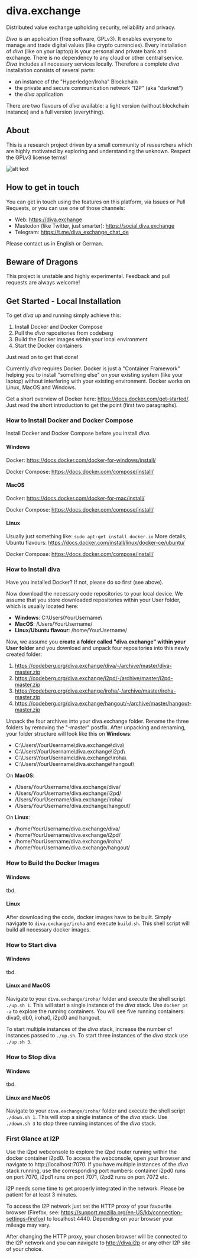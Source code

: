 # diva.exchange

Distributed value exchange upholding security, reliability and privacy.

_Diva_ is an application (free software, GPLv3). It enables everyone to manage and trade digital values (like crypto currencies). Every installation of _diva_ (like on your laptop) is your personal and private bank and exchange. There is no dependency to any cloud or other central service. _Diva_ includes all necessary services locally. Therefore a complete _diva_ installation consists of several parts:
* an instance of the "Hyperledger/Iroha" Blockchain
* the private and secure communication network "I2P" (aka "darknet")
* the _diva_ application

There are two flavours of _diva_ available: a light version (without blockchain instance) and a full version (everything).

## About
This is a research project driven by a small community of researchers which are highly motivated by exploring and understanding the unknown. Respect the GPLv3 license terms!

![alt text](https://social.diva.exchange/system/site_uploads/files/000/000/001/original/social-diva-background-1200-630.png)

## How to get in touch
You can get in touch using the features on this platform, via Issues or Pull Requests, or you can use one of those channels: 
* Web: https://diva.exchange
* Mastodon (like Twitter, just smarter): https://social.diva.exchange
* Telegram: https://t.me/diva_exchange_chat_de

Please contact us in English or German.

## Beware of Dragons
This project is unstable and highly experimental. Feedback and pull requests are always welcome!

## Get Started - Local Installation

To get _diva_ up and running simply achieve this:
1. Install Docker and Docker Compose
2. Pull the _diva_ repositories from codeberg
3. Build the Docker images within your local environment
4. Start the Docker containers

Just read on to get that done!

Currently _diva_ requires Docker. Docker is just a "Container Framework" helping you to install "something else" on your existing system (like your laptop) without interfering with your existing environment. Docker works on Linux, MacOS and Windows.

Get a short overview of Docker here: https://docs.docker.com/get-started/. Just read the short introduction to get the point (first two paragraphs).

### How to Install Docker and Docker Compose

Install Docker and Docker Compose before you install _diva_.

#### Windows
Docker: https://docs.docker.com/docker-for-windows/install/

Docker Compose: https://docs.docker.com/compose/install/

#### MacOS
Docker: https://docs.docker.com/docker-for-mac/install/

Docker Compose: https://docs.docker.com/compose/install/

#### Linux
Usually just something like: `sudo apt-get install docker.io`
More details, Ubuntu flavours: https://docs.docker.com/install/linux/docker-ce/ubuntu/ 

Docker Compose: https://docs.docker.com/compose/install/

### How to Install diva

Have you installed Docker? If not, please do so first (see above).

Now download the necessary code repositories to your local device. We assume that you store downloaded repositories within your User folder, which is usually located here:

* **Windows**: C:\Users\YourUsername\
* **MacOS**: /Users/YourUsername/
* **Linux/Ubuntu flavour**: /home/YourUsername/

Now, we assume you **create a folder called "diva.exchange" within your User folder** and you download and unpack four repositories into this newly created folder:

1. https://codeberg.org/diva.exchange/diva/-/archive/master/diva-master.zip
2. https://codeberg.org/diva.exchange/i2pd/-/archive/master/i2pd-master.zip
3. https://codeberg.org/diva.exchange/iroha/-/archive/master/iroha-master.zip
4. https://codeberg.org/diva.exchange/hangout/-/archive/master/hangout-master.zip

Unpack the four archives into your diva.exchange folder. Rename the three folders by removing the "-master" postfix. After unpacking and renaming, your folder structure will look like this on **Windows**:
* C:\Users\YourUsername\diva.exchange\diva\
* C:\Users\YourUsername\diva.exchange\i2pd\
* C:\Users\YourUsername\diva.exchange\iroha\
* C:\Users\YourUsername\diva.exchange\hangout\

On **MacOS**:
* /Users/YourUsername/diva.exchange/diva/
* /Users/YourUsername/diva.exchange/i2pd/
* /Users/YourUsername/diva.exchange/iroha/
* /Users/YourUsername/diva.exchange/hangout/

On **Linux**:
* /home/YourUsername/diva.exchange/diva/
* /home/YourUsername/diva.exchange/i2pd/
* /home/YourUsername/diva.exchange/iroha/
* /home/YourUsername/diva.exchange/hangout/

### How to Build the Docker Images

#### Windows
tbd.

#### Linux
After downloading the code, docker images have to be built. Simply navigate to `diva.exchange/iroha` and execute `build.sh`. This shell script will build all necessary docker images. 

### How to Start diva

#### Windows
tbd.

#### Linux and MacOS
Navigate to your `diva.exchange/iroha/` folder and execute the shell script `./up.sh 1`. This will start a single instance of the _diva_ stack. Use `docker ps -a` to explore the running containers. You will see five running containers: diva0, db0, iroha0, i2pd0 and hangout. 

To start multiple instances of the _diva_ stack, increase the number of instances passed to `./up.sh`. To start three instances of the _diva_ stack use `./up.sh 3`. 

### How to Stop diva

#### Windows
tbd.

#### Linux and MacOS
Navigate to your `diva.exchange/iroha/` folder and execute the shell script `./down.sh 1`. This will stop a single instance of the _diva_ stack. Use `./down.sh 3` to stop three running instances of the _diva_ stack. 

### First Glance at I2P
Use the i2pd webconsole to explore the i2pd router running within the docker container i2pd0. To access the webconsole, open your browser and navigate to http://localhost:7070. If you have multiple instances of the _diva_ stack running, use the corresponding port numbers: container i2pd0 runs on port 7070, i2pd1 runs on port 7071, i2pd2 runs on port 7072 etc.

I2P needs some time to get properly integrated in the network. Please be patient for at least 3 minutes.

To access the I2P network just set the HTTP proxy of your favourite browser (Firefox, see: https://support.mozilla.org/en-US/kb/connection-settings-firefox) to localhost:4440. Depending on your browser your mileage may vary.

After changing the HTTP proxy, your chosen browser will be connected to the I2P network and you can navigate to http://diva.i2p or any other I2P site of your choice.

